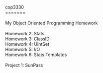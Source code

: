 cop3330 <br>
======= <br>
 <br>
My Object Oriented Programming Homework <br>
 <br>
Homework 2: Stats <br>
Homework 3: ClassID <br>
Homework 4: UIntSet <br>
Homework 5: I/O <br>
Homework 6: Stats Templates <br>
 <br>
Project 1: SunPass <br>



